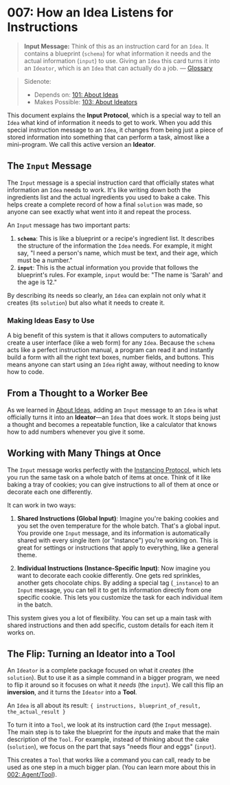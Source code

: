 # 007: How an Idea Listens for Instructions

> **Input Message:** Think of this as an instruction card for an `Idea`. It contains a blueprint (`schema`) for what information it needs and the actual information (`input`) to use. Giving an `Idea` this card turns it into an `Ideator`, which is an `Idea` that can actually do a job. — [Glossary](./000_glossary.md)

> Sidenote:
>
> - Depends on: [101: About Ideas](./101_concept_idea.md)
> - Makes Possible: [103: About Ideators](./103_concept_ideator.md)

This document explains the **Input Protocol**, which is a special way to tell an `Idea` what kind of information it needs to get to work. When you add this special instruction message to an `Idea`, it changes from being just a piece of stored information into something that can perform a task, almost like a mini-program. We call this active version an **Ideator**.

## The `Input` Message

The `Input` message is a special instruction card that officially states what information an `Idea` needs to work. It's like writing down both the ingredients list and the actual ingredients you used to bake a cake. This helps create a complete record of how a final `solution` was made, so anyone can see exactly what went into it and repeat the process.

An `Input` message has two important parts:

1.  **`schema`**: This is like a blueprint or a recipe's ingredient list. It describes the structure of the information the `Idea` needs. For example, it might say, "I need a person's name, which must be text, and their age, which must be a number."
2.  **`input`**: This is the actual information you provide that follows the blueprint's rules. For example, `input` would be: "The name is 'Sarah' and the age is 12."

By describing its needs so clearly, an `Idea` can explain not only what it creates (its `solution`) but also what it needs to create it.

### Making Ideas Easy to Use

A big benefit of this system is that it allows computers to automatically create a user interface (like a web form) for any `Idea`. Because the `schema` acts like a perfect instruction manual, a program can read it and instantly build a form with all the right text boxes, number fields, and buttons. This means anyone can start using an `Idea` right away, without needing to know how to code.

## From a Thought to a Worker Bee

As we learned in [About Ideas](./101_concept_idea.md), adding an `Input` message to an `Idea` is what officially turns it into an **Ideator**—an `Idea` that does work. It stops being just a thought and becomes a repeatable function, like a calculator that knows how to add numbers whenever you give it some.

## Working with Many Things at Once

The `Input` message works perfectly with the [Instancing Protocol](./011_agent_instancing.md), which lets you run the same task on a whole batch of items at once. Think of it like baking a tray of cookies; you can give instructions to all of them at once or decorate each one differently.

It can work in two ways:

1.  **Shared Instructions (Global Input)**: Imagine you're baking cookies and you set the oven temperature for the whole batch. That's a global input. You provide one `Input` message, and its information is automatically shared with every single item (or "instance") you're working on. This is great for settings or instructions that apply to everything, like a general theme.

2.  **Individual Instructions (Instance-Specific Input)**: Now imagine you want to decorate each cookie differently. One gets red sprinkles, another gets chocolate chips. By adding a special tag (`_instance`) to an `Input` message, you can tell it to get its information directly from one specific cookie. This lets you customize the task for each individual item in the batch.

This system gives you a lot of flexibility. You can set up a main task with shared instructions and then add specific, custom details for each item it works on.

## The Flip: Turning an Ideator into a Tool

An `Ideator` is a complete package focused on what it *creates* (the `solution`). But to use it as a simple command in a bigger program, we need to flip it around so it focuses on what it *needs* (the `input`). We call this flip an **inversion**, and it turns the `Ideator` into a **Tool**.

An `Idea` is all about its result:
`{ instructions, blueprint_of_result, the_actual_result }`

To turn it into a `Tool`, we look at its instruction card (the `Input` message). The main step is to take the blueprint for the *inputs* and make that the main description of the `Tool`. For example, instead of thinking about the cake (`solution`), we focus on the part that says "needs flour and eggs" (`input`).

This creates a `Tool` that works like a command you can call, ready to be used as one step in a much bigger plan. (You can learn more about this in [002: Agent/Tool](./002_agent_tool.md)).